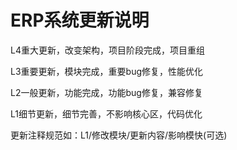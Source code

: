 # ERP系统更新说明

L4重大更新，改变架构，项目阶段完成，项目重组

L3重要更新，模块完成，重要bug修复，性能优化

L2一般更新，功能完成，功能bug修复，兼容修复

L1细节更新，细节完善，不影响核心区，代码优化

更新注释规范如：L1/修改模块/更新内容/影响模快(可选)
